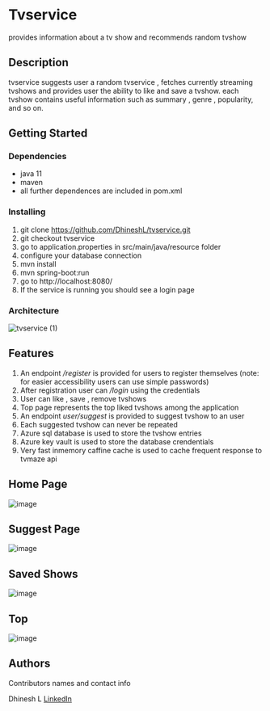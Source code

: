 # Tvservice

provides information about a tv show and recommends random tvshow

## Description

tvservice suggests user a random tvservice , fetches currently streaming tvshows 
and provides user the ability to like and save a tvshow.
each tvshow contains useful information such as summary , genre , popularity, and so on.
## Getting Started

### Dependencies

* java 11
* maven 
* all further dependences are included in pom.xml

### Installing

1. git clone https://github.com/DhineshL/tvservice.git
2. git checkout tvservice 
3. go to application.properties in src/main/java/resource folder
4. configure your database connection
5. mvn install
6. mvn spring-boot:run 
7. go to http://localhost:8080/
8. If the service is running you should see a login page


### Architecture
![tvservice (1)](https://user-images.githubusercontent.com/60684164/162636264-49896e42-fac9-4abd-8158-7e9e3fa928d9.png)

## Features
1. An endpoint */register* is provided for users to register themselves (note: for easier accessibility users can use simple passwords)
2. After registration user can */login* using the credentials
3. User can like , save , remove  tvshows
4. Top page represents the top liked tvshows among the application
5. An endpoint *user/suggest* is provided to suggest tvshow to an user
6. Each suggested tvshow can never be repeated 
7. Azure sql database is used to store the tvshow entries
8. Azure key vault is used to store the database crendentials
9. Very fast inmemory caffine cache is used to cache frequent response to tvmaze api


## Home Page
![image](https://user-images.githubusercontent.com/60684164/162637166-23f825b6-c470-4c5b-9cd0-a475761e7233.png)


## Suggest Page
![image](https://user-images.githubusercontent.com/60684164/162637249-60a4f79c-36cd-4066-a24b-17e8e4b15e6a.png)


## Saved Shows
![image](https://user-images.githubusercontent.com/60684164/162637296-4590b1de-d12b-4a71-ae6e-fcc0364d7a57.png)


## Top 

![image](https://user-images.githubusercontent.com/60684164/162637333-4038f13c-b69a-415f-9044-42e6d0c5dd90.png)


## Authors

Contributors names and contact info

Dhinesh L 
[LinkedIn](https://www.linkedin.com/in/dhineshbharathi/)




